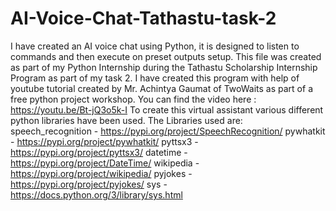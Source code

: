 # AI-Voice-Chat-Tathastu-task-2
I have created an AI voice chat using Python, it is designed to listen to commands and then execute on preset outputs setup.
This file was created as part of my Python Internship during the Tathastu Scholarship Internship Program as part of my task 2. 
I have created this program with help of youtube tutorial created by Mr. Achintya Gaumat of TwoWaits as part of a free python project workshop.
You can find the video here : https://youtu.be/Bt-jQ3o5k-I
To create this virtual assistant various different python libraries have been used.
The Libraries used are:
speech_recognition - https://pypi.org/project/SpeechRecognition/
pywhatkit - https://pypi.org/project/pywhatkit/
pyttsx3 - https://pypi.org/project/pyttsx3/
datetime - https://pypi.org/project/DateTime/
wikipedia - https://pypi.org/project/wikipedia/
pyjokes - https://pypi.org/project/pyjokes/
sys - https://docs.python.org/3/library/sys.html
